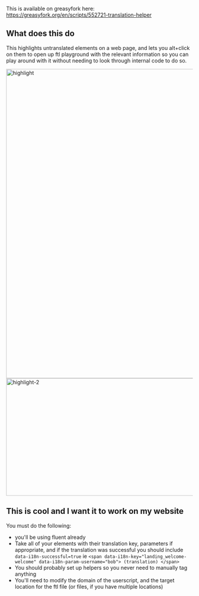 This is available on greasyfork here: https://greasyfork.org/en/scripts/552721-translation-helper

## What does this do
This highlights untranslated elements on a web page, and lets you alt+click on them to open up ftl playground with 
the relevant information so you can play around with it without needing to look through internal code to do so.

<img width="888" height="832" alt="highlight" src="https://github.com/user-attachments/assets/f66da2e9-9688-40bb-97e8-9d967fee0525" />

<img width="1888" height="316" alt="highlight-2" src="https://github.com/user-attachments/assets/93f8cc62-c765-485a-8f6b-aa5a6d327a89" />


## This is cool and I want it to work on my website
You must do the following:
* you'll be using fluent already
* Take all of your elements with their translation key, parameters if appropriate, and if the translation was successful you should include `data-i18n-successful=true` ie `<span data-i18n-key="landing_welcome-welcome" data-i18n-param-username="bob"> (translation) </span>`
* You should probably set up helpers so you never need to manually tag anything
* You'll need to modify the domain of the userscript, and the target location for the ftl file (or files, if you have multiple locations)
